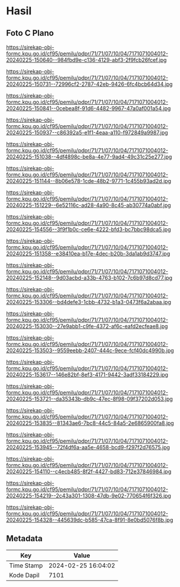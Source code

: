 # Hasil

## Foto C Plano

https://sirekap-obj-formc.kpu.go.id/cf95/pemilu/pdpr/71/71/07/10/04/7171071004012-20240225-150640--984fbd9e-c136-4129-abf3-2f9fcb26fcef.jpg

https://sirekap-obj-formc.kpu.go.id/cf95/pemilu/pdpr/71/71/07/10/04/7171071004012-20240225-150731--72996cf2-2787-42eb-9426-6fc4bcb64d34.jpg

https://sirekap-obj-formc.kpu.go.id/cf95/pemilu/pdpr/71/71/07/10/04/7171071004012-20240225-150841--0cebea8f-91d6-4482-9967-47a0af001a54.jpg

https://sirekap-obj-formc.kpu.go.id/cf95/pemilu/pdpr/71/71/07/10/04/7171071004012-20240225-150937--c86392a5-e1f1-4eaa-a110-f972849a9987.jpg

https://sirekap-obj-formc.kpu.go.id/cf95/pemilu/pdpr/71/71/07/10/04/7171071004012-20240225-151038--4df4898c-be8a-4e77-9ad4-49c31c25e277.jpg

https://sirekap-obj-formc.kpu.go.id/cf95/pemilu/pdpr/71/71/07/10/04/7171071004012-20240225-151144--8b06e578-1cde-48b2-9771-1c455b93ad2d.jpg

https://sirekap-obj-formc.kpu.go.id/cf95/pemilu/pdpr/71/71/07/10/04/7171071004012-20240225-151229--6e52116c-ad28-4a90-8c45-ab30774a0abf.jpg

https://sirekap-obj-formc.kpu.go.id/cf95/pemilu/pdpr/71/71/07/10/04/7171071004012-20240225-154556--3f9f1b0c-ce6e-4222-bfd3-bc7bbc98dca5.jpg

https://sirekap-obj-formc.kpu.go.id/cf95/pemilu/pdpr/71/71/07/10/04/7171071004012-20240225-151358--e38410ea-b17e-4dec-b20b-3da1ab9d3747.jpg

https://sirekap-obj-formc.kpu.go.id/cf95/pemilu/pdpr/71/71/07/10/04/7171071004012-20240225-152148--9d03acbd-a33b-4763-b102-7c6b97d8cd77.jpg

https://sirekap-obj-formc.kpu.go.id/cf95/pemilu/pdpr/71/71/07/10/04/7171071004012-20240225-153306--bd4defe3-1cbb-4732-b1a3-0473f6a2abaa.jpg

https://sirekap-obj-formc.kpu.go.id/cf95/pemilu/pdpr/71/71/07/10/04/7171071004012-20240225-153030--27e9abb1-c9fe-4372-af6c-eafd2ecfeae8.jpg

https://sirekap-obj-formc.kpu.go.id/cf95/pemilu/pdpr/71/71/07/10/04/7171071004012-20240225-153503--9559eebb-2407-444c-9ece-fcf40dc4990b.jpg

https://sirekap-obj-formc.kpu.go.id/cf95/pemilu/pdpr/71/71/07/10/04/7171071004012-20240225-153617--146e82bf-8ef3-4171-9442-3adf33184229.jpg

https://sirekap-obj-formc.kpu.go.id/cf95/pemilu/pdpr/71/71/07/10/04/7171071004012-20240225-153721--da35343b-db9c-47ec-8f98-09f37202d053.jpg

https://sirekap-obj-formc.kpu.go.id/cf95/pemilu/pdpr/71/71/07/10/04/7171071004012-20240225-153835--81343ae6-7bc8-44c5-84a5-2e6865900fa8.jpg

https://sirekap-obj-formc.kpu.go.id/cf95/pemilu/pdpr/71/71/07/10/04/7171071004012-20240225-153945--72f4df6a-aa5e-4658-bcd9-f297f2d76575.jpg

https://sirekap-obj-formc.kpu.go.id/cf95/pemilu/pdpr/71/71/07/10/04/7171071004012-20240225-154110--c4ecb485-8f2f-4427-bd83-712e37846984.jpg

https://sirekap-obj-formc.kpu.go.id/cf95/pemilu/pdpr/71/71/07/10/04/7171071004012-20240225-154219--2c43a301-1308-47db-9e02-770654f6f326.jpg

https://sirekap-obj-formc.kpu.go.id/cf95/pemilu/pdpr/71/71/07/10/04/7171071004012-20240225-154328--445639dc-b585-47ca-8f91-8e0bd5076f8b.jpg


## Metadata

| Key        | Value               |
| ---------- | ------------------- |
| Time Stamp | 2024-02-25 16:04:02 |
| Kode Dapil | 7101                |




